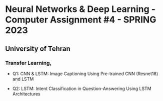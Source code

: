 # Neural Networks & Deep Learning - Computer Assignment #4 - SPRING 2023
## University of Tehran
### Transfer Learning, 

* Q1: CNN & LSTM: Image Captioning Using Pre-trained CNN (Resnet18) and LSTM


* Q2: LSTM: Intent Classification in Question-Answering Using LSTM Architectures
